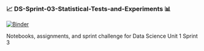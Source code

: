###  :chart_with_upwards_trend: DS-Sprint-03-Statistical-Tests-and-Experiments :bar_chart:

[![Binder](https://mybinder.org/badge_logo.svg)](https://mybinder.org/v2/gh/hurshd0/DS-Unit-1-Sprint-3-Statistical-Tests-and-Experiments.git/master)

Notebooks, assignments, and sprint challenge for Data Science Unit 1 Sprint 3

